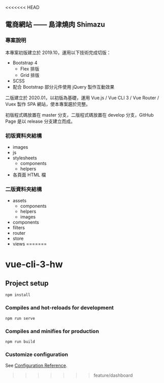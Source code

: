 <<<<<<< HEAD
## 電商網站 —— 島津燒肉 Shimazu

### 專案說明

本專案初版建立於 2019.10，運用以下技術完成切版：

- Bootstrap 4
  - Flex 排版
  - Grid 排版
- SCSS
- 配合 Bootstrap 部分元件使用 jQuery 製作互動效果

二版建立於 2020.01，以初版為基礎，運用 Vue.js / Vue CLI 3 / Vue Router / Vuex 製作 SPA 網站，使本專案趨於完整。

初版程式碼放置在 master 分支，二版程式碼放置在 develop 分支，GitHub Page 是以 release 分支建立而成。

### 初版資料夾結構

- images
- js
- stylesheets
  - components
  - helpers
- 各頁面 HTML 檔

### 二版資料夾結構

- assets
  - components
  - helpers
  - images
- components
- filters
- router
- store
- views
=======
# vue-cli-3-hw

## Project setup
```
npm install
```

### Compiles and hot-reloads for development
```
npm run serve
```

### Compiles and minifies for production
```
npm run build
```

### Customize configuration
See [Configuration Reference](https://cli.vuejs.org/config/).
>>>>>>> feature/dashboard
